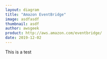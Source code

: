 ```yaml
---
layout: diagram
title: "Amazon EventBridge"
image: asdfasdf
thumbnail: asdf
author: awsgeek
product: http://aws.amazon.com/eventbridge/
date: 2019-12-02
---
```

This is a test
